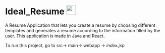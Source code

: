 # Ideal_Resume <img height="30" width="30" src="https://encrypted-tbn0.gstatic.com/images?q=tbn:ANd9GcQl80Q25YDhRknapWZLBHcnfo3APAsem652jTupeQjXyF9MIjX1cJzmaKqubSCncGYk9U8&usqp=CAU">
A Resume Application that lets you create a resume by choosing different templates and generates a resume according to the information filled by the user. This application is made in Java and React.


To run this project, go to src-> main-> webapp -> *index.jsp*
